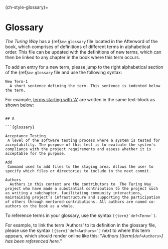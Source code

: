 (ch-style-glossary)=
# Glossary

_The Turing Way_ has a {ref}`aw-glossary` file located in the Afterword of the book, which comprises of definitions of different terms in alphabetical order.
This file can be updated with the definitions of new terms, which can then be linked to any chapter in the book where this term occurs.

To add an entry for a new term, please jump to the right alphabetical section of the {ref}`aw-glossary` file and use the following syntax:

```
New Term-1
  A short sentence defining the term. This sentence is indented below the term.
```

For example, [terms starting with 'A'](https://book.the-turing-way.org/afterword/afterword.html#a) are written in the same text-block as shown below:
```

## A

```{glossary}

Acceptance Testing
 A level of the software testing process where a system is tested for acceptability. The purpose of this test is to evaluate the system's compliance with the project requirements and assess whether it is acceptable for the purpose.

Add
 Command used to add files to the staging area. Allows the user to specify which files or directories to include in the next commit.

Authors
  Authors in this context are the contributors to _The Turing Way_ project who have made a substantial contribution to the project such as writing a subchapter, facilitating community interactions, maintaining project’s infrastructure and supporting the participation of others through mentored-contributions. All authors are named co-authors on the book as a whole.

```

To reference terms in your glossary, use the syntax ```[{term}`def<Term>`]```.

For example, to link the term 'Authors' to its definition in the glossary file, please use the syntax ```[{term}`def<Authors>`]``` next to where this term appears, which should render online like this: "*Authors [{term}`def<Authors>`] has been referenced here.*"
